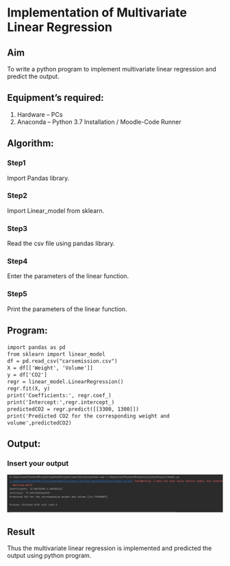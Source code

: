 # Implementation of Multivariate Linear Regression
## Aim
To write a python program to implement multivariate linear regression and predict the output.
## Equipment’s required:
1.	Hardware – PCs
2.	Anaconda – Python 3.7 Installation / Moodle-Code Runner
## Algorithm:
### Step1
Import Pandas library.

### Step2
Import Linear_model from sklearn.

### Step3
Read the csv file using pandas library.

### Step4
Enter the parameters of the linear function.

### Step5
Print the parameters of the linear function.

## Program:
```
import pandas as pd
from sklearn import linear_model
df = pd.read_csv("carsemission.csv")
X = df[['Weight', 'Volume']]
y = df['CO2']
regr = linear_model.LinearRegression()
regr.fit(X, y)
print('Coefficients:', regr.coef_)
print('Intercept:',regr.intercept_)
predictedCO2 = regr.predict([[3300, 1300]])
print('Predicted CO2 for the corresponding weight and volume',predictedCO2)

```
## Output:

### Insert your output
![Alt text](image-1.png)



## Result
Thus the multivariate linear regression is implemented and predicted the output using python program.